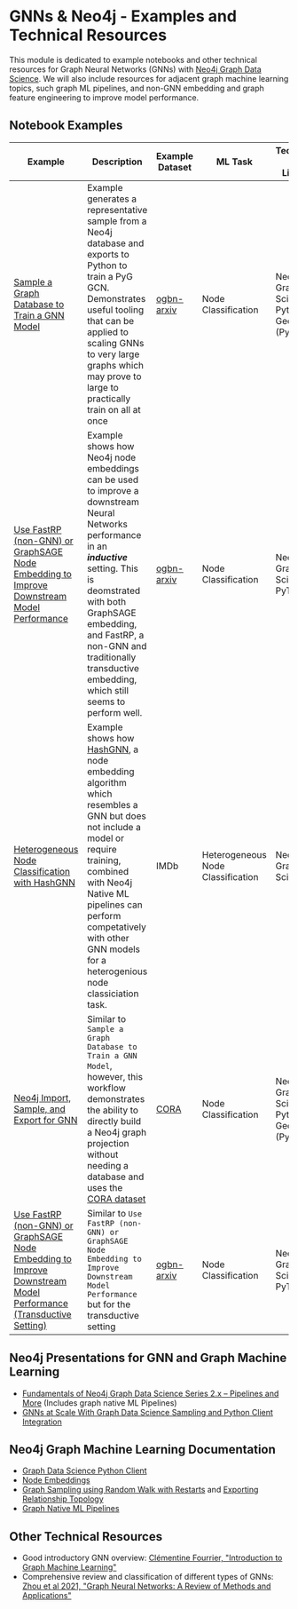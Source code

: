 # GNNs & Neo4j - Examples and Technical Resources
This module is dedicated to example notebooks and other technical resources for Graph Neural Networks (GNNs) with [Neo4j Graph Data Science](https://neo4j.com/docs/graph-data-science/current/).  We will also include resources for adjacent graph machine learning topics, such graph ML pipelines, and non-GNN embedding and graph feature engineering to improve model performance.

## Notebook Examples
| Example                                                                                                                                                                                                                                                              | Description                                                                                                                                                                                                                                                                                                                                                       | Example Dataset                                                  | ML Task                           | Technology and Libraries                          |
|----------------------------------------------------------------------------------------------------------------------------------------------------------------------------------------------------------------------------------------------------------------------|-------------------------------------------------------------------------------------------------------------------------------------------------------------------------------------------------------------------------------------------------------------------------------------------------------------------------------------------------------------------|------------------------------------------------------------------|-----------------------------------|---------------------------------------------------|
| [Sample a Graph Database to Train a GNN Model ](https://github.com/neo4j-product-examples/graph-machine-learning-examples/blob/main/gnns-with-neo4j/db-sampling-for-gnn-training/pyg-gnn.ipynb)                                                                      | Example generates a representative sample from a Neo4j database and exports to Python to train a PyG GCN. Demonstrates useful tooling that can be applied to scaling GNNs to very large graphs which may prove to large to practically train on all at once                                                                                                       | [ogbn-arxiv](https://ogb.stanford.edu/docs/nodeprop/#ogbn-arxiv) | Node Classification               | Neo4j Graph Data Science, Pytorch Geometric (PyG) |
| [Use FastRP (non-GNN) or GraphSAGE Node Embedding to Improve Downstream Model Performance](https://github.com/neo4j-product-examples/graph-machine-learning-examples/blob/main/inductive-node-classifiaction-ml-integration/example.ipynb)                           | Example shows how Neo4j node embeddings can be used to improve a downstream Neural Networks performance in an __*inductive*__ setting.  This is deomstrated with both GraphSAGE embedding, and FastRP, a non-GNN and traditionally transductive embedding, which still seems to perform well.                                                                     | [ogbn-arxiv](https://ogb.stanford.edu/docs/nodeprop/#ogbn-arxiv) | Node Classification               | Neo4j Graph Data Science, PyTorch                 |
| [Heterogeneous Node Classification with HashGNN](https://github.com/neo4j/graph-data-science-client/blob/main/examples/heterogeneous-node-classification-with-hashgnn.ipynb)                                                                                         | Example shows how [HashGNN](https://neo4j.com/docs/graph-data-science/current/machine-learning/node-embeddings/hashgnn/), a node embedding algorithm which resembles a GNN but does not include a model or require training, combined with Neo4j Native ML pipelines can perform competatively with other GNN models for a heterogenious node classiciation task. | IMDb                                                             | Heterogeneous Node Classification | Neo4j Graph Data Science                          |
| [Neo4j Import, Sample, and Export for GNN](https://github.com/neo4j/graph-data-science-client/blob/main/examples/import-sample-export-gnn.ipynb)                                                                                                                     | Similar to  `Sample a Graph Database to Train a GNN Model`, however, this workflow demonstrates the ability to directly build a Neo4j graph projection without needing a database and uses the [CORA dataset](https://paperswithcode.com/dataset/cora )                                                                                                           | [CORA](https://paperswithcode.com/dataset/cora)                  | Node Classification               | Neo4j Graph Data Science, Pytorch Geometric (PyG) |
| [Use FastRP (non-GNN) or GraphSAGE Node Embedding to Improve Downstream Model Performance (Transductive Setting)](https://github.com/neo4j-product-examples/graph-machine-learning-examples/blob/main/transductive-node-classifiaction-ml-integration/example.ipynb) | Similar to `Use FastRP (non-GNN) or GraphSAGE Node Embedding to Improve Downstream Model Performance` but for the transductive setting                                                                                                                                                                                                                            | [ogbn-arxiv](https://ogb.stanford.edu/docs/nodeprop/#ogbn-arxiv) | Node Classification               | Neo4j Graph Data Science, PyTorch                 |


## Neo4j Presentations for GNN and Graph Machine Learning
- [Fundamentals of Neo4j Graph Data Science Series 2.x – Pipelines and More](https://youtu.be/7hx56qtf80Q?t=1759) (Includes graph native ML Pipelines)
- [GNNs at Scale With Graph Data Science Sampling and Python Client Integration](https://www.youtube.com/watch?v=c66u_wsPz-U&t=1082s)

## Neo4j Graph Machine Learning Documentation
- [Graph Data Science Python Client](https://neo4j.com/docs/graph-data-science-client/current/)
- [Node Embeddings](https://neo4j.com/docs/graph-data-science/current/machine-learning/node-embeddings/)
- [Graph Sampling using Random Walk with Restarts](https://neo4j.com/docs/graph-data-science/current/management-ops/projections/rwr/) and [Exporting Relationship Topology](https://neo4j.com/docs/graph-data-science/current/graph-catalog-relationship-ops/#_syntax)
- [Graph Native ML Pipelines](https://neo4j.com/docs/graph-data-science/current/machine-learning/machine-learning/)

## Other Technical Resources

- Good introductory GNN overview: [Clémentine Fourrier, "Introduction to Graph Machine Learning"](https://huggingface.co/blog/intro-graphml)
- Comprehensive review and classification of different types of GNNs: [Zhou et al 2021, "Graph Neural Networks: A Review of Methods and Applications"](https://arxiv.org/abs/1812.08434)